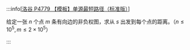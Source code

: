 :::info[[洛谷 P4779 【模板】单源最短路径（标准版）](https://www.luogu.com.cn/problem/P4779)]

给定一张 $n$ 个点 $m$ 条有向边的非负权图，求从 $s$ 出发到每个点的距离。（$n\le10^5,m\le2\times10^5$）

:::
